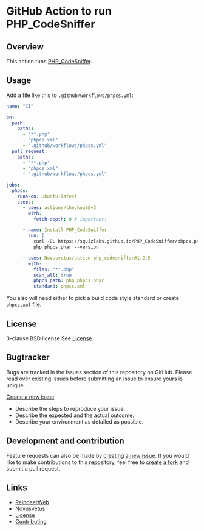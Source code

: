 # GitHub Action to run PHP_CodeSniffer


## Overview

This action runs [PHP_CodeSniffer](https://github.com/squizlabs/PHP_CodeSniffer).


## Usage

Add a file like this to `.github/workflows/phpcs.yml`:

```yml
name: "CI"

on:
  push:
    paths:
      - "**.php"
      - "phpcs.xml"
      - ".github/workflows/phpcs.yml"
  pull_request:
    paths:
      - "**.php"
      - "phpcs.xml"
      - ".github/workflows/phpcs.yml"

jobs:
  phpcs:
    runs-on: ubuntu-latest
    steps:
      - uses: actions/checkout@v3
        with:
          fetch-depth: 0 # important!

      - name: Install PHP_CodeSniffer
        run: |
          curl -OL https://squizlabs.github.io/PHP_CodeSniffer/phpcs.phar
          php phpcs.phar --version

      - uses: Novusvetus/action-php_codesniffer@1.2.5
        with:
          files: "**.php"
          scan_all: true
          phpcs_path: php phpcs.phar
          standard: phpcs.xml
```

You also will need either to pick a build code style standard or create `phpcs.xml` file.


## License ##
3-clause BSD license
See [License](LICENSE)


## Bugtracker ##
Bugs are tracked in the issues section of this repository on GitHub.
Please read over existing issues before submitting an issue to ensure yours is unique.

[Create a new issue](../../issues/new)
 - Describe the steps to reproduce your issue.
 - Describe the expected and the actual outcome.
 - Describe your environment as detailed as possible.


## Development and contribution ##
Feature requests can also be made by [creating a new issue](../../issues/new).
If you would like to make contributions to this repository, feel free to [create a fork](../../fork) and submit a pull request.


## Links ##
* [ReindeerWeb](https://www.reindeer-web.de)
* [Novusvetus](https://www.novusvetus.de)
* [License](./LICENSE)
* [Contributing](./CONTRIBUTING.md)
